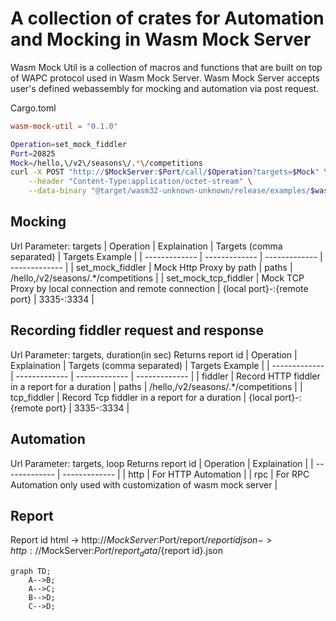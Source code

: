 
A collection of crates for Automation and Mocking in Wasm Mock Server
===========================

<!-- ![alt text for screen readers](/crates/wasm-mock-util/hammock-min.png "Text to show on mouseover" | width=100) -->
<!-- <img src="/crates/wasm-mock-util/hammock-min.png" width="100" height="100"> -->
Wasm Mock Util is a collection of macros and functions that are built on top of WAPC protocol used in Wasm Mock Server. Wasm Mock Server accepts user's defined webassembly for mocking and automation via post request.

Cargo.toml
```toml
wasm-mock-util = "0.1.0"
```

```bash
Operation=set_mock_fiddler
Port=20825
Mock=/hello,\/v2\/seasons\/.*\/competitions
curl -X POST "http://$MockServer:$Port/call/$Operation?targets=$Mock" \
	--header "Content-Type:application/octet-stream" \
	--data-binary "@target/wasm32-unknown-unknown/release/examples/$wasm_file.wasm"
```
## Mocking
Url Parameter: targets
| Operation  | Explaination | Targets (comma separated) | Targets Example | 
| ------------- | ------------- | ------------- | ------------- |
| set_mock_fiddler  | Mock Http Proxy by path  | paths | /hello,\/v2\/seasons\/.*\/competitions |
| set_mock_tcp_fiddler  | Mock TCP Proxy by local connection and remote connection | {local port}-:{remote port}  | 3335-:3334 |

## Recording fiddler request and response
Url Parameter: targets, duration(in sec)
Returns report id
| Operation  | Explaination | Targets (comma separated) | Targets Example |
| ------------- | ------------- | ------------- | ------------- |
| fiddler  | Record HTTP fiddler in a report for a duration | paths | /hello,\/v2\/seasons\/.*\/competitions |
| tcp_fiddler  | Record Tcp fiddler in a report for a duration | {local port}-:{remote port}  | 3335-:3334 |

## Automation
Url Parameter: targets, loop
Returns report id
| Operation  | Explaination |
| ------------- | ------------- |
| http  | For HTTP Automation | 
| rpc  | For RPC Automation only used with customization of wasm mock server |

## Report
Report id 
html -> http://$MockServer:$Port/report/${report id}
json -> http://$MockServer:$Port/report_data/${report id}.json


```mermaid
graph TD;
    A-->B;
    A-->C;
    B-->D;
    C-->D;
```